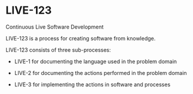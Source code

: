 LIVE-123
========

Continuous Live Software Development

LIVE-123 is a process for creating software from knowledge. 

LIVE-123 consists of three sub-processes:

 - LIVE-1 for documenting the language used in the problem domain

 - LIVE-2 for documenting the actions performed in the problem domain

 - LIVE-3 for implementing the actions in software and processes

 
